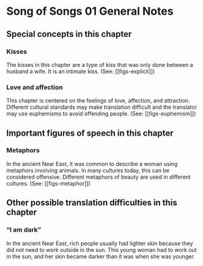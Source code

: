 # Song of Songs 01 General Notes
## Special concepts in this chapter

### Kisses
The kisses in this chapter are a type of kiss that was only done between a husband a wife. It is an intimate kiss. (See: [[figs-explicit]])

### Love and affection
This chapter is centered on the feelings of love, affection, and attraction. Different cultural standards may make translation difficult and the translator may use euphemisms to avoid offending people. (See: [[figs-euphemism]])

## Important figures of speech in this chapter

### Metaphors
In the ancient Near East, it was common to describe a woman using metaphors involving animals. In many cultures today, this can be considered offensive. Different metaphors of beauty are used in different cultures. (See: [[figs-metaphor]])

## Other possible translation difficulties in this chapter

### “I am dark”
In the ancient Near East, rich people usually had lighter skin because they did not need to work outside in the sun. This young woman had to work out in the sun, and her skin became darker than it was when she was younger.